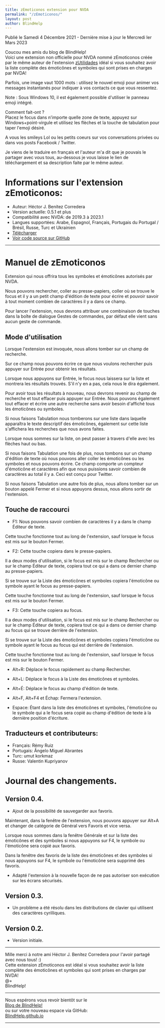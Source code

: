 ```yaml
---
title: zEmoticonos extension pour NVDA
permalink: "/zEmoticonos/"
layout: post
author: BlindHelp
---
```


<footer>Publié le Samedi 4 Décembre 2021 - Dernière mise à jour le Mercredi Ier Mars 2023</footer>

Coucou mes amis du blog de BlindHelp!    
Voici une extension non officielle  pour NVDA nommé zEmoticonos créée par le même auteur de l'extension [zUtilidades](https://blindhelp.github.io/zUtilidades/) idéal si vous souhaitez avoir la liste complète des émoticônes et symboles qui sont prises en charges  par NVDA!    

Parfois, une image vaut 1000 mots : utilisez le nouvel emoji pour animer vos messages instantanés pour indiquer à vos contacts ce que vous ressentez.    

Note : Sous Windows 10, il est également possible d'utiliser le panneau emoji intégré.    

Comment fait-ont ?    
Placez le focus dans n’importe quelle zone de texte, appuyez sur Windows+point-virgule et utilisez les flèches et la touche de tabulation pour taper l'emoji désiré.    

A vous les smileys Lol ou les petits coeurs sur vos conversations privées ou dans vos posts Facebook / Twitter.

Je viens de le traduire en français et l'auteur m'a dit que je pouvais le partager avec vous tous, au-dessous je vous laisse le lien de téléchargement et sa description faite par le même auteur.    

# Informations sur l'extension zEmoticonos: #

* Auteur: <span lang="es">Héctor J. Benítez Corredera</span>
* Version actuelle: 0.5.1 et plus
* Compatibilité avec NVDA: de 2019.3 à 2023.1
* Langues supportées: Arabe, Espagnol, Français, Portugais du Portugal / Brésil, Russe, Turc et Ukrainien
* [Télécharger](https://nvda.es/files/get.php?file=zEmoticonos)
* [Voir code source sur GitHub](https://github.com/hxebolax/zEmoticonos)

---

# Manuel de zEmoticonos
Extension qui nous offrira tous les symboles et émoticônes autorisés par NVDA.

Nous pouvons rechercher, coller au presse-papiers, coller où se trouve le focus et il y a un petit champ d'édition de texte pour écrire et pouvoir savoir à tout moment combien de caractères il y a dans ce champ.

Pour lancer l'extension, nous devrons attribuer une combinaison de touches dans la boîte de dialogue Gestes de commandes, par défaut elle vient sans aucun geste de commande.

## Mode d'utilisation

Lorsque l'extension est invoquée, nous allons tomber sur un champ de recherche.

Sur ce champ nous pouvons écrire ce que nous voulons rechercher puis appuyer sur Entrée pour obtenir les résultats.

Lorsque nous appuyons sur Entrée, le focus nous laissera sur la liste et montrera les résultats trouvés. S'il n'y en a pas, cela nous le dira également.

Pour avoir tous les résultats à nouveau, nous devrons revenir au champ de recherche et tout effacer puis appuyer sur Entrée. Nous pouvons également tout effacer et écrire une autre recherche sans avoir besoin d'affiché tous les émoticônes ou symboles.

Si nous faisons Tabulation nous tomberons sur une liste dans laquelle apparaîtra le texte descriptif des émoticônes, également sur cette liste  s'affichera les recherches que nous avons faites.

Lorsque nous sommes sur la liste, on peut passer à travers d'elle avec les flèches haut ou bas.

Si nous faisons Tabulation une fois de plus, nous tombons sur un champ d'édition de texte où nous pouvons aller coller les émoticônes ou les symboles et nous pouvons écrire. Ce champ comporte un compteur d'émoticône et caractères afin que nous puissions savoir combien de caractères au total il y a. Ceci est conçu pour Twitter.

Si nous faisons Tabulation une autre fois de plus, nous allons tomber sur un bouton appelé Fermer et si nous appuyons dessus, nous allons sortir de l'extension.

## Touche de raccourci

* F1: Nous pouvons savoir combien de caractères il y a dans le champ Éditeur de texte.

Cette touche fonctionne tout au long de l'extension, sauf lorsque le focus est mis sur le bouton Fermer.

* F2: Cette touche copiera dans le presse-papiers.

Il a deux modes d'utilisation, si le focus est mis sur le champ Rechercher ou sur le champ Éditeur de texte, copiera  tout ce qui a dans ce dernier champ au presse-papiers.

Si se trouve sur la Liste des émoticônes et symboles copiera l'émoticône ou symbole  ayant le focus  au presse-papiers.

Cette touche fonctionne tout au long de l'extension, sauf lorsque le focus est mis sur le bouton Fermer.

* F3: Cette touche copiera au focus.

Il a deux modes d'utilisation, si le focus est mis sur le champ Rechercher ou sur le champ Éditeur de texte, copiera  tout ce qui a dans ce dernier champ au focus qui se trouve derrière de l'extension.

Si se trouve sur la Liste des émoticônes et symboles  copiera l'émoticône ou symbole  ayant le focus au focus qui est derrière de l'extension.

Cette touche fonctionne tout au long de l'extension, sauf lorsque le focus est mis sur le bouton Fermer.

* Alt+R: Déplace le focus rapidement au champ Rechercher.

* Alt+L: Déplace le focus à la Liste des émoticônes et symboles.

* Alt+É: Déplace le focus au champ d'édition de texte.

* Alt+F, Alt+F4 et Échap: Fermera l'extension.

* Espace: Étant dans la liste des émoticônes et symboles, l'émoticône ou le symbole qui a le focus sera copié au champ d'édition de texte à la dernière position d'écriture.

## Traducteurs et contributeurs:

* Français: Rémy Ruiz
* Portugais: Ângelo Miguel Abrantes
* Turc: umut korkmaz
* Russe: Valentin Kupriyanov

# Journal des changements.
## Version 0.4.

* Ajout de la possibilité de sauvegarder aux favoris.

Maintenant, dans la fenêtre de l'extension, nous pouvons appuyer sur Alt+A et changer de catégorie de Général vers Favoris et vice versa.

Lorsque nous sommes dans la fenêtre Générale et sur la liste des émoticônes et des symboles si nous appuyons sur F4, le symbole ou l'émoticône sera copié aux favoris.

Dans la fenêtre des favoris de la liste des émoticônes et des symboles si nous appuyons sur F4, le symbole ou l'émoticône sera supprimé des favoris.

* Adapté l'extension à la nouvelle façon de ne pas autoriser son exécution sur les écrans sécurisés.

## Version 0.3.

* Un problème a été résolu dans les distributions de clavier qui utilisent des caractères cyrilliques.

## Version 0.2.
* Version initiale.

---

Mille merci à notre ami <span lang="es">Héctor J. Benítez Corredera</span> pour l'avoir partagé avec nous tous! :)    
Cette extension zEmoticonos est idéal si vous souhaitez avoir la liste complète des émoticônes et symboles qui sont prises en charges  par NVDA!    
    @+    
BlindHelp!    

---

Nous espérons vous revoir bientôt sur le      
[Blog de BlindHelp!](http://blindhelp.blogspot.fr/)                    
ou sur  votre nouveau espace via GitHub:                     
[BlindHelp.github.io](https://blindhelp.github.io)                    

---
